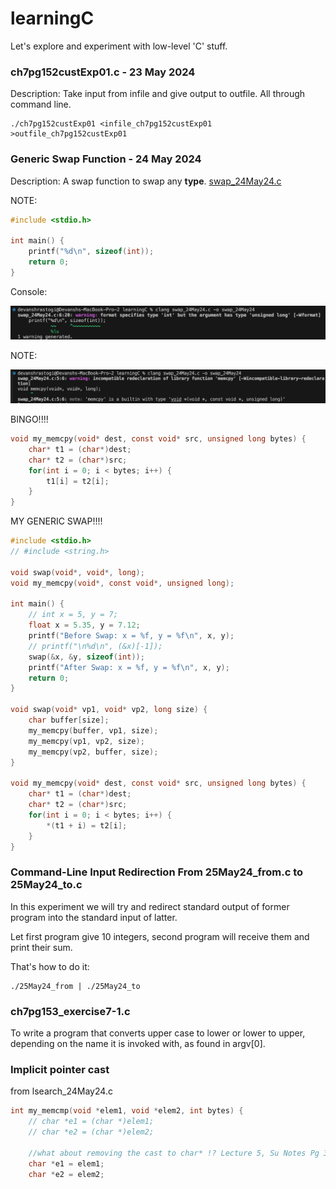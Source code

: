 # learningC
Let's explore and experiment with low-level 'C' stuff.

### ch7pg152custExp01.c - 23 May 2024

Description: Take input from infile and give output to outfile. All through command line.

```console
./ch7pg152custExp01 <infile_ch7pg152custExp01 >outfile_ch7pg152custExp01
```

### Generic Swap Function - 24 May 2024

Description: A swap function to swap any **type**. [swap_24May24.c](./swap_24May24.c)

NOTE:

```C
#include <stdio.h>

int main() {
    printf("%d\n", sizeof(int));
    return 0;
}
```

Console:

![sizeof returns unisgned long](./Screenshot%202024-05-24%20at%2011.20.19%20AM.png)

NOTE:

![memcpy](./Screenshot%202024-05-24%20at%2011.31.35%20AM.png)

BINGO!!!!

```C
void my_memcpy(void* dest, const void* src, unsigned long bytes) {
    char* t1 = (char*)dest;
    char* t2 = (char*)src;
    for(int i = 0; i < bytes; i++) {
        t1[i] = t2[i];
    }
}
```

MY GENERIC SWAP!!!!

```C
#include <stdio.h>
// #include <string.h>

void swap(void*, void*, long);
void my_memcpy(void*, const void*, unsigned long);

int main() {
    // int x = 5, y = 7;
    float x = 5.35, y = 7.12;
    printf("Before Swap: x = %f, y = %f\n", x, y);
    // printf("\n%d\n", (&x)[-1]);
    swap(&x, &y, sizeof(int));
    printf("After Swap: x = %f, y = %f\n", x, y);
    return 0;
}

void swap(void* vp1, void* vp2, long size) {
    char buffer[size];
    my_memcpy(buffer, vp1, size);
    my_memcpy(vp1, vp2, size);
    my_memcpy(vp2, buffer, size);
}

void my_memcpy(void* dest, const void* src, unsigned long bytes) {
    char* t1 = (char*)dest;
    char* t2 = (char*)src;
    for(int i = 0; i < bytes; i++) {
        *(t1 + i) = t2[i];
    }
}
```

### Command-Line Input Redirection From 25May24_from.c to 25May24_to.c

In this experiment we will try and redirect standard output of former program into the standard input of latter. 

Let first program give 10 integers, second program will receive them and print their sum.

That's how to do it:

```console
./25May24_from | ./25May24_to
```

### ch7pg153_exercise7-1.c

To write a program that converts upper case to lower or lower to upper, depending on the name it is invoked with, as found in argv[0].

### Implicit pointer cast

from lsearch_24May24.c
```C
int my_memcmp(void *elem1, void *elem2, int bytes) {
    // char *e1 = (char *)elem1;
    // char *e2 = (char *)elem2;

    //what about removing the cast to char* !? Lecture 5, Su Notes Pg 3
    char *e1 = elem1;
    char *e2 = elem2;
```